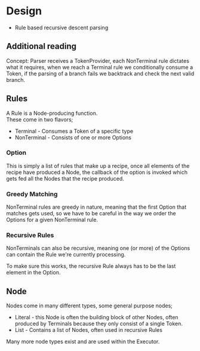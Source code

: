 # Design

- Rule based recursive descent parsing

## Additional reading

Concept: Parser receives a TokenProvider, each NonTerminal rule dictates what it requires, when we reach a Terminal rule we conditionally consume a Token, if the parsing of a branch fails we backtrack and check the next valid branch.  

## Rules

A Rule is a Node-producing function.  
These come in two flavors;  
- Terminal - Consumes a Token of a specific type  
- NonTerminal - Consists of one or more Options  

### Option

This is simply a list of rules that make up a recipe, once all elements of the recipe have produced a Node, the callback of the option is invoked which gets fed all the Nodes that the recipe produced.

### Greedy Matching

NonTerminal rules are greedy in nature, meaning that the first Option that matches gets used, so we have to be careful in the way we order the Options for a given NonTerminal rule.

### Recursive Rules

NonTerminals can also be recursive, meaning one (or more) of the Options can contain the Rule we're currently processing.

To make sure this works, the recursive Rule always has to be the last element in the Option.

## Node

Nodes come in many different types, some general purpose nodes;
- Literal - this Node is often the building block of other Nodes, often produced by Terminals because they only consist of a single Token.
- List - Contains a list of Nodes, often used in recursive Rules

Many more node types exist and are used within the Executor.
